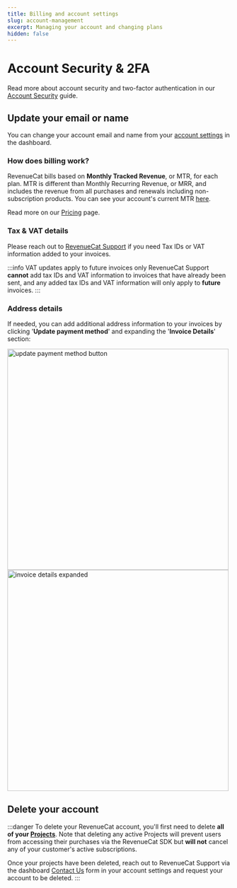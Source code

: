```yaml
---
title: Billing and account settings
slug: account-management
excerpt: Managing your account and changing plans
hidden: false
---
```


# Account Security & 2FA

Read more about account security and two-factor authentication in our [Account Security](doc:security) guide.

## Update your email or name

You can change your account email and name from your [account settings](https://app.revenuecat.com/settings/account) in the dashboard.

### How does billing work?

RevenueCat bills based on **Monthly Tracked Revenue**, or MTR, for each plan. MTR is different than Monthly Recurring Revenue, or MRR, and includes the revenue from all purchases and renewals including non-subscription products. You can see your account's current MTR [here](https://app.revenuecat.com/settings/billing).

Read more on our [Pricing](https://www.revenuecat.com/pricing) page.

### Tax & VAT details

Please reach out to [RevenueCat Support](https://app.revenuecat.com/settings/support) if you need Tax IDs or VAT information added to your invoices.

:::info VAT updates apply to future invoices only
RevenueCat Support **cannot** add tax IDs and VAT information to invoices that have already been sent, and any added tax IDs and VAT information will only apply to **future** invoices.
:::

### Address details

If needed, you can add additional address information to your invoices by clicking '**Update payment method**' and expanding the '**Invoice Details**' section:

<img width="500" alt="update payment method button" src="https://github.com/RevenueCat/revenuecat-docs/assets/110489217/79b7b8e5-cb06-438d-91e9-9257c6921211" />

<img width="500" alt="invoice details expanded" src="https://github.com/RevenueCat/revenuecat-docs/assets/110489217/a49a859b-1f45-438d-8b46-65e93ca4f48e" />

## Delete your account

:::danger
To delete your RevenueCat account, you'll first need to delete **all of your [Projects](doc:projects)**. Note that deleting any active Projects will prevent users from accessing their purchases via the RevenueCat SDK but **will not** cancel any of your customer's active subscriptions.

Once your projects have been deleted, reach out to RevenueCat Support via the dashboard [Contact Us](https://app.revenuecat.com/settings/support) form in your account settings and request your account to be deleted.
:::
